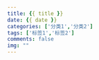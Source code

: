 ```yaml
---
title: {{ title }}
date: {{ date }}
categories: ['分类1','分类2']
tags: ['标签1','标签2']
comments: false
img: ""
---
```

